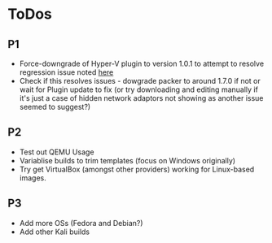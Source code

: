 # ToDos

## P1

- Force-downgrade of Hyper-V plugin to version 1.0.1 to attempt to resolve regression issue noted [here](https://github.com/hashicorp/packer-plugin-hyperv/issues/65)
- Check if this resolves issues - dowgrade packer to around 1.7.0 if not or wait for Plugin update to fix (or try downloading and editing manually if it's just a case of hidden network adaptors not showing as another issue seemed to suggest?)

## P2

- Test out QEMU Usage
- Variablise builds to trim templates (focus on Windows originally)
- Try get VirtualBox (amongst other providers) working for Linux-based images.

## P3

- Add more OSs (Fedora and Debian?)
- Add other Kali builds
